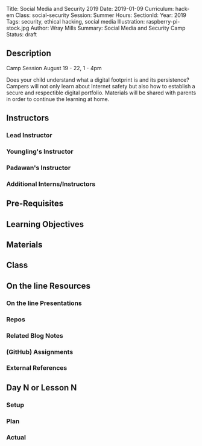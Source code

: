 Title: Social Media and Security 2019
Date: 2019-01-09
Curriculum: hack-em
Class: social-security
Session: Summer
Hours:
SectionId:
Year: 2019
Tags: security, ethical hacking, social media
Illustration: raspberry-pi-stock.jpg
Author: Wray Mills 
Summary: Social Media and Security Camp
Status: draft

## Description

Camp Session
August 19 - 22, 1 - 4pm

Does your child understand what a digital footprint is and its
persistence? Campers will not only learn about Internet safety but also
how to establish a secure and respectible digital portfolio. Materials will be
shared with parents in order to continue the learning at home.

## Instructors

### Lead Instructor

### Youngling's Instructor

### Padawan's Instructor

### Additional Interns/Instructors

## Pre-Requisites

## Learning Objectives

## Materials

## Class

## On the line Resources

### On the line Presentations

### Repos

### Related Blog Notes

### (GitHub) Assignments

### External References

## Day N or Lesson N

### Setup

### Plan

### Actual


